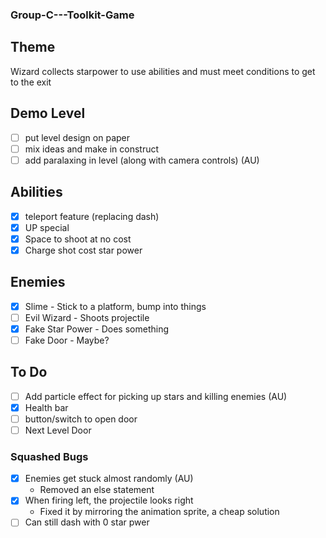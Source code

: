 ### Group-C---Toolkit-Game

## Theme
Wizard collects starpower to use abilities and must meet conditions to get to the exit

## Demo Level
- [ ] put level design on paper
- [ ] mix ideas and make in construct
- [ ] add paralaxing in level (along with camera controls) (AU)

## Abilities
- [x] teleport feature (replacing dash)
- [x] UP special
- [x] Space to shoot at no cost
- [x] Charge shot cost star power

## Enemies
- [x] Slime - Stick to a platform, bump into things
- [ ] Evil Wizard - Shoots projectile
- [x] Fake Star Power - Does something
- [ ] Fake Door - Maybe?

## To Do
- [ ] Add particle effect for picking up stars and killing enemies (AU)
- [x] Health bar
- [ ] button/switch to open door
- [ ] Next Level Door

### Squashed Bugs
- [x] Enemies get stuck almost randomly (AU)
  - Removed an else statement
- [x] When firing left, the projectile looks right
  - Fixed it by mirroring the animation sprite, a cheap solution
- [ ] Can still dash with 0 star pwer
